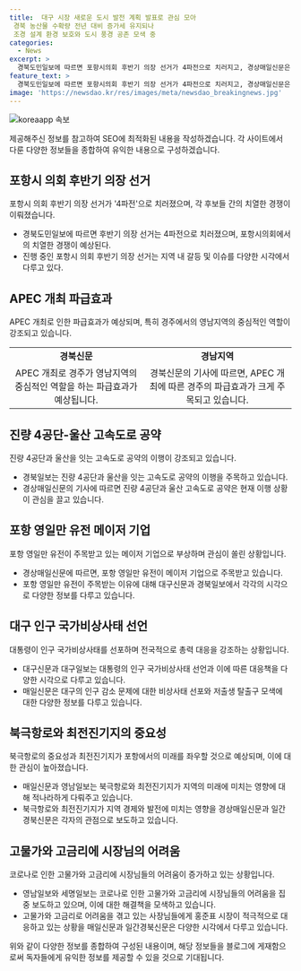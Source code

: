```yaml
---
title:  대구 시장 새로운 도시 발전 계획 발표로 관심 모아
 경북 농산물 수확량 전년 대비 증가세 유지되나
 조경 설계 환경 보호와 도시 풍경 공존 모색 중
categories:
  - News
excerpt: >
  경북도민일보에 따르면 포항시의회 후반기 의장 선거가 4파전으로 치러지고, 경상매일신문은 포항 영일만 유전 메이저 기업에 관심이 집중되고 있다. 또한 대구일보는 윤 대통령이 인구 국가비상사태를 선포하여 저출생 탈출구를 모색 중이라고 보도했다. 더불어 매일신문에 따르면 북극항로는 한반도의 미래이며, 최전진기지는 포항이라고 전했다. 이와 함께 영남일보에 따르면 코로나로 힘든 사장님들이 고물가와 고금리로 빚더미에 앉아있다고 전했으며, 일간경북신문에서는 포항의 공장 전력난에도 발전사업이 제자리라는 주제가 보도되었다.
feature_text: >
  경북도민일보에 따르면 포항시의회 후반기 의장 선거가 4파전으로 치러지고, 경상매일신문은 포항 영일만 유전 메이저 기업에 관심이 집중되고 있다. 또한 대구일보는 윤 대통령이 인구 국가비상사태를 선포하여 저출생 탈출구를 모색 중이라고 보도했다. 더불어 매일신문에 따르면 북극항로는 한반도의 미래이며, 최전진기지는 포항이라고 전했다. 이와 함께 영남일보에 따르면 코로나로 힘든 사장님들이 고물가와 고금리로 빚더미에 앉아있다고 전했으며, 일간경북신문에서는 포항의 공장 전력난에도 발전사업이 제자리라는 주제가 보도되었다.
image: 'https://newsdao.kr/res/images/meta/newsdao_breakingnews.jpg'
---
```


<p><img src="https://newsdao.kr/res/images/meta/newsdao_breakingnews.jpg" alt="koreaapp 속보" /></p>

<p>제공해주신 정보를 참고하여 SEO에 최적화된 내용을 작성하겠습니다. 각 사이트에서 다룬 다양한 정보들을 종합하여 유익한 내용으로 구성하겠습니다. </p>

<h2 data-ke-size="size26">포항시 의회 후반기 의장 선거</h2>

<p data-ke-size="size16">포항시 의회 후반기 의장 선거가 '4파전'으로 치러졌으며, 각 후보들 간의 치열한 경쟁이 이뤄졌습니다.</p>

<ul>
    <li>경북도민일보에 따르면 후반기 의장 선거는 4파전으로 치러졌으며, 포항시의회에서의 치열한 경쟁이 예상된다.</li>
    <li>진행 중인 포항시 의회 후반기 의장 선거는 지역 내 갈등 및 이슈를 다양한 시각에서 다루고 있다.</li>
</ul>

<h2 data-ke-size="size26">APEC 개최 파급효과</h2>

<p data-ke-size="size16">APEC 개최로 인한 파급효과가 예상되며, 특히 경주에서의 영남지역의 중심적인 역할이 강조되고 있습니다.</p>

<table>
    <tr>
        <td style="text-align: center; height: 17px;"><b>경북신문</b></td>
        <td style="text-align: center; height: 17px;"><b>경남지역</b></td>
    </tr>
    <tr>
        <td style="text-align: center; height: 17px;">APEC 개최로 경주가 영남지역의 중심적인 역할을 하는 파급효과가 예상됩니다.</td>
        <td style="text-align: center; height: 17px;">경북신문의 기사에 따르면, APEC 개최에 따른 경주의 파급효과가 크게 주목되고 있습니다.</td>
    </tr>
</table>

<h2 data-ke-size="size26">진량 4공단-울산 고속도로 공약</h2>

<p data-ke-size="size16">진량 4공단과 울산을 잇는 고속도로 공약의 이행이 강조되고 있습니다.</p>

<ul>
    <li>경북일보는 진량 4공단과 울산을 잇는 고속도로 공약의 이행을 주목하고 있습니다.</li>
    <li>경상매일신문의 기사에 따르면 진량 4공단과 울산 고속도로 공약은 현재 이행 상황이 관심을 끌고 있습니다.</li>
</ul>

<h2 data-ke-size="size26">포항 영일만 유전 메이저 기업</h2>

<p data-ke-size="size16">포항 영일만 유전이 주목받고 있는 메이저 기업으로 부상하며 관심이 쏠린 상황입니다.</p>

<ul>
    <li>경상매일신문에 따르면, 포항 영일만 유전이 메이저 기업으로 주목받고 있습니다.</li>
    <li>포항 영일만 유전이 주목받는 이유에 대해 대구신문과 경북일보에서 각각의 시각으로 다양한 정보를 다루고 있습니다.</li>
</ul>

<h2 data-ke-size="size26">대구 인구 국가비상사태 선언</h2>

<p data-ke-size="size16">대통령이 인구 국가비상사태를 선포하며 전국적으로 총력 대응을 강조하는 상황입니다.</p>

<ul>
    <li>대구신문과 대구일보는 대통령의 인구 국가비상사태 선언과 이에 따른 대응책을 다양한 시각으로 다루고 있습니다.</li>
    <li>매일신문은 대구의 인구 감소 문제에 대한 비상사태 선포와 저출생 탈출구 모색에 대한 다양한 정보를 다루고 있습니다.</li>
</ul>

<h2 data-ke-size="size26">북극항로와 최전진기지의 중요성</h2>

<p data-ke-size="size16">북극항로의 중요성과 최전진기지가 포항에서의 미래를 좌우할 것으로 예상되며, 이에 대한 관심이 높아졌습니다.</p>

<ul>
    <li>매일신문과 영남일보는 북극항로와 최전진기지가 지역의 미래에 미치는 영향에 대해 적나라하게 다뤄주고 있습니다.</li>
    <li>북극항로와 최전진기지가 지역 경제와 발전에 미치는 영향을 경상매일신문과 일간경북신문은 각자의 관점으로 보도하고 있습니다.</li>
</ul>

<h2 data-ke-size="size26">고물가와 고금리에 시장님의 어려움</h2>

<p data-ke-size="size16">코로나로 인한 고물가와 고금리에 시장님들의 어려움이 증가하고 있는 상황입니다.</p>

<ul>
    <li>영남일보와 세명일보는 코로나로 인한 고물가와 고금리에 시장님들의 어려움을 집중 보도하고 있으며, 이에 대한 해결책을 모색하고 있습니다.</li>
    <li>고물가와 고금리로 어려움을 겪고 있는 사장님들에게 홍준표 시장이 적극적으로 대응하고 있는 상황을 매일신문과 일간경북신문은 다양한 시각에서 다루고 있습니다.</li>
</ul>

<p>위와 같이 다양한 정보를 종합하여 구성된 내용이며, 해당 정보들을 블로그에 게재함으로써 독자들에게 유익한 정보를 제공할 수 있을 것으로 기대됩니다.</p>

